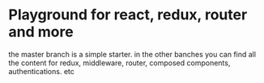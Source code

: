 # Playground for react, redux, router and more

the master branch is a simple starter. in the other banches you can find all the content for redux, middleware, router, composed components, authentications. etc
